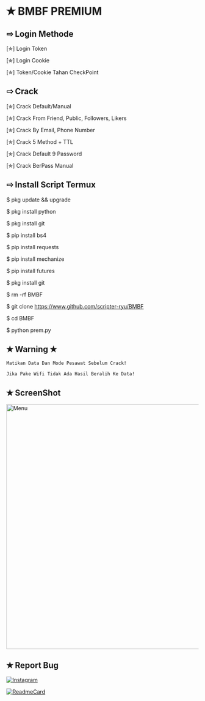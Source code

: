 # ✭ BMBF PREMIUM

## ⇨  Login Methode
[✯] Login Token  

[✯] Login Cookie

[✯] Token/Cookie Tahan CheckPoint

## ⇨  Crack
[✯] Crack Default/Manual

[✯] Crack From Friend, Public, Followers, Likers

[✯] Crack By Email, Phone Number

[✯] Crack 5 Method + TTL

[✯] Crack Default 9 Password  

[✯] Crack BerPass Manual 

## ⇨  Install Script Termux

$ pkg update && upgrade  

$ pkg install python  

$ pkg install git  

$ pip install bs4  

$ pip install requests  

$ pip install mechanize  

$ pip install futures

$ pkg install git 

$ rm -rf BMBF

$ git clone https://www.github.com/scripter-ryu/BMBF

$ cd BMBF

$ python prem.py  

## ✭ Warning ✭ ##
```
Matikan Data Dan Mode Pesawat Sebelum Crack!

Jika Pake Wifi Tidak Ada Hasil Beralih Ke Data! 
```

## ✭ ScreenShot
 <img src="https://github.com/scripter-ryu/BMBF/blob/main/ScreenTod/20210715_085014.jpg" width="640" title="ScreenShot" alt="Menu">
</p>

## ✭ Report Bug
[![Instagram](https://img.shields.io/badge/Instagram-Report-green?style=for-the-badge&logo=Instagram)](https://www.instagram.com/ngemry7)

[![ReadmeCard](https://github-readme-stats.vercel.app/api/pin/?username=scripter-ryu&repo=clanara&theme=chartreuse-dark)](https://github.com/scripter-ryu/clanara)


